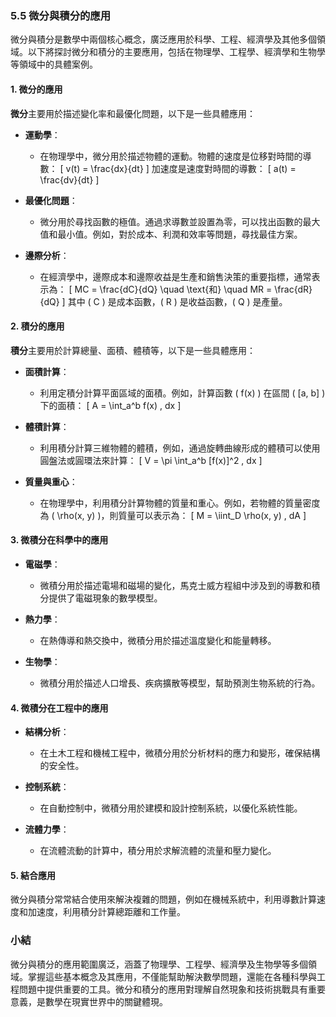### 5.5 微分與積分的應用

微分與積分是數學中兩個核心概念，廣泛應用於科學、工程、經濟學及其他多個領域。以下將探討微分和積分的主要應用，包括在物理學、工程學、經濟學和生物學等領域中的具體案例。

#### 1. 微分的應用

**微分**主要用於描述變化率和最優化問題，以下是一些具體應用：

- **運動學**：
  - 在物理學中，微分用於描述物體的運動。物體的速度是位移對時間的導數：
  \[
  v(t) = \frac{dx}{dt}
  \]
  加速度是速度對時間的導數：
  \[
  a(t) = \frac{dv}{dt}
  \]

- **最優化問題**：
  - 微分用於尋找函數的極值。通過求導數並設置為零，可以找出函數的最大值和最小值。例如，對於成本、利潤和效率等問題，尋找最佳方案。

- **邊際分析**：
  - 在經濟學中，邊際成本和邊際收益是生產和銷售決策的重要指標，通常表示為：
  \[
  MC = \frac{dC}{dQ} \quad \text{和} \quad MR = \frac{dR}{dQ}
  \]
  其中 \( C \) 是成本函數，\( R \) 是收益函數，\( Q \) 是產量。

#### 2. 積分的應用

**積分**主要用於計算總量、面積、體積等，以下是一些具體應用：

- **面積計算**：
  - 利用定積分計算平面區域的面積。例如，計算函數 \( f(x) \) 在區間 \( [a, b] \) 下的面積：
  \[
  A = \int_a^b f(x) \, dx
  \]

- **體積計算**：
  - 利用積分計算三維物體的體積，例如，通過旋轉曲線形成的體積可以使用圓盤法或圓環法來計算：
  \[
  V = \pi \int_a^b [f(x)]^2 \, dx
  \]

- **質量與重心**：
  - 在物理學中，利用積分計算物體的質量和重心。例如，若物體的質量密度為 \( \rho(x, y) \)，則質量可以表示為：
  \[
  M = \iint_D \rho(x, y) \, dA
  \]

#### 3. 微積分在科學中的應用

- **電磁學**：
  - 微積分用於描述電場和磁場的變化，馬克士威方程組中涉及到的導數和積分提供了電磁現象的數學模型。

- **熱力學**：
  - 在熱傳導和熱交換中，微積分用於描述溫度變化和能量轉移。

- **生物學**：
  - 微積分用於描述人口增長、疾病擴散等模型，幫助預測生物系統的行為。

#### 4. 微積分在工程中的應用

- **結構分析**：
  - 在土木工程和機械工程中，微積分用於分析材料的應力和變形，確保結構的安全性。

- **控制系統**：
  - 在自動控制中，微積分用於建模和設計控制系統，以優化系統性能。

- **流體力學**：
  - 在流體流動的計算中，積分用於求解流體的流量和壓力變化。

#### 5. 結合應用

微分與積分常常結合使用來解決複雜的問題，例如在機械系統中，利用導數計算速度和加速度，利用積分計算總距離和工作量。

### 小結

微分與積分的應用範圍廣泛，涵蓋了物理學、工程學、經濟學及生物學等多個領域。掌握這些基本概念及其應用，不僅能幫助解決數學問題，還能在各種科學與工程問題中提供重要的工具。微分和積分的應用對理解自然現象和技術挑戰具有重要意義，是數學在現實世界中的關鍵體現。
